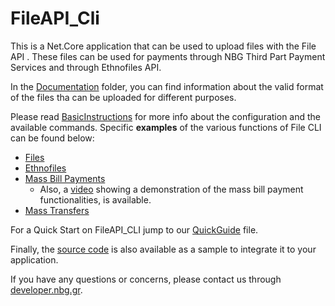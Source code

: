 # FileAPI_Cli
This is a Net.Core application that can be used to upload files with the File API .
These files can be used for payments through NBG Third Part Payment Services and through Ethnofiles API.

In the [Documentation](https://github.com/myNBGcode/FileAPI_Cli_V4_1/tree/main/Documentation) folder, you can find information about the valid format of the files tha can be uploaded for different purposes.

Please read [BasicInstructions](https://github.com/myNBGcode/FileAPI_Cli_V4_1/blob/main/BasicInstructions.txt) for more info about the configuration and the available commands.
Specific **examples** of the various functions of File CLI can be found below:
* [Files](https://github.com/myNBGcode/FileAPI_Cli_V4_1/blob/8593687f42ddfd133d8c2a075bde5a697633c027/BasicInstructions.txt#L616)
* [Ethnofiles](https://github.com/myNBGcode/FileAPI_Cli_V4_1/blob/8593687f42ddfd133d8c2a075bde5a697633c027/BasicInstructions.txt#L632)
* [Mass Bill Payments](https://github.com/myNBGcode/FileAPI_Cli_V4_1/blob/8593687f42ddfd133d8c2a075bde5a697633c027/BasicInstructions.txt#L662)
  * Also, a [video](https://www.youtube.com/watch?v=IgDmc6jYa6Y) showing a demonstration of the mass bill payment functionalities, is available.
* [Mass Transfers](https://github.com/myNBGcode/FileAPI_Cli_V4_1/blob/8593687f42ddfd133d8c2a075bde5a697633c027/BasicInstructions.txt#L685)

For a Quick Start on FileAPI_CLI jump to our [QuickGuide](https://github.com/myNBGcode/FileAPI_Cli_V4_1/blob/main/QuickGuide.txt) file.

Finally, the [source code](https://github.com/myNBGcode/FileAPI_Cli_V4_1/tree/main/source_202012) is also available as a sample to integrate it to your application.

If you have any questions or concerns, please contact us through [developer.nbg.gr](https://developer.nbg.gr/).
